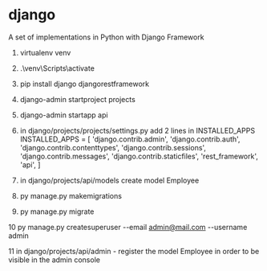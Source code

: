 # django
A set of implementations in Python with Django Framework

1. virtualenv venv

2. .\venv\Scripts\activate

3. pip install django djangorestframework

4. django-admin startproject projects

5. django-admin startapp api

6. in django/projects/projects/settings.py add 2 lines in INSTALLED_APPS
	INSTALLED_APPS = [
    		'django.contrib.admin',
    		'django.contrib.auth',
    		'django.contrib.contenttypes',
    		'django.contrib.sessions',
    		'django.contrib.messages',
    		'django.contrib.staticfiles',
		'rest_framework',
		'api',
	]

7. in django/projects/api/models create model Employee

8. py manage.py makemigrations

9. py manage.py migrate

10 py manage.py createsuperuser --email admin@mail.com --username admin

11 in django/projects/api/admin 
	- register the model Employee in order to be visible in the admin console
